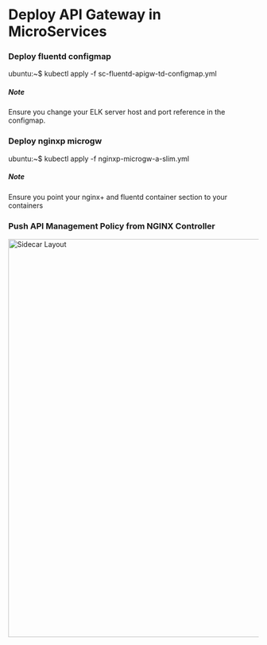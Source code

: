 # Deploy API Gateway in MicroServices

### Deploy fluentd configmap
ubuntu:~$ kubectl apply -f sc-fluentd-apigw-td-configmap.yml
##### Note
Ensure you change your ELK server host and port reference in the configmap.

### Deploy nginxp microgw
ubuntu:~$ kubectl apply -f nginxp-microgw-a-slim.yml
##### Note
Ensure you  point your nginx+ and fluentd container section to your containers

### Push API Management Policy from NGINX Controller
<img src=https://github.com/fbchan/api-protect-gw-sidecar/blob/master/03-sidecar/nginxp-sidecar/sidecar-layout.png alt="Sidecar Layout" width=800>

